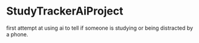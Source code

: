 # StudyTrackerAiProject
first attempt at using ai to tell if someone is studying or being distracted by a phone.
